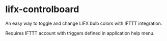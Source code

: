# lifx-controlboard
An easy way to toggle and change LIFX bulb colors with IFTTT integration.

Requires IFTTT account with triggers defined in application help menu.
